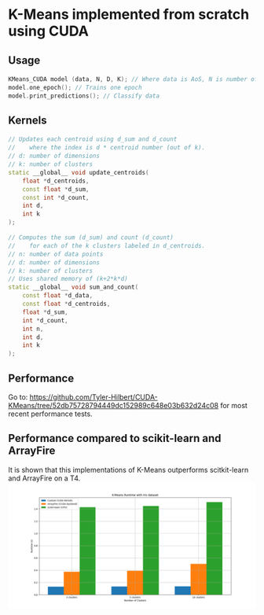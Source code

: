 # K-Means implemented from scratch using CUDA  
## Usage  
```C++
KMeans_CUDA model (data, N, D, K); // Where data is AoS, N is number of data points, D is number of dimensions and K is number of clusters
model.one_epoch(); // Trains one epoch
model.print_predictions(); // Classify data
```  

## Kernels
```C++
// Updates each centroid using d_sum and d_count
//    where the index is d * centroid number (out of k).
// d: number of dimensions
// k: number of clusters
static __global__ void update_centroids(
    float *d_centroids,
    const float *d_sum,
    const int *d_count,
    int d,
    int k
);
```  

```C++
// Computes the sum (d_sum) and count (d_count) 
//    for each of the k clusters labeled in d_centroids.
// n: number of data points
// d: number of dimensions
// k: number of clusters
// Uses shared memory of (k+2*k*d)
static __global__ void sum_and_count(
    const float *d_data,
    const float *d_centroids,
    float *d_sum,
    int *d_count,
    int n,
    int d,
    int k
);
```  

## Performance  
Go to: https://github.com/Tyler-Hilbert/CUDA-KMeans/tree/52db75728794449dc152989c648e03b632d24c08 for most recent performance tests.  

## Performance compared to scikit-learn and ArrayFire  
It is shown that this implementations of K-Means outperforms scitkit-learn and ArrayFire on a T4.  
![CUDA KMeans Performance vs scikit-learn and ArrayFire](https://raw.githubusercontent.com/Tyler-Hilbert/CUDA-KMeans/main/Performance/Comparison.png) 
